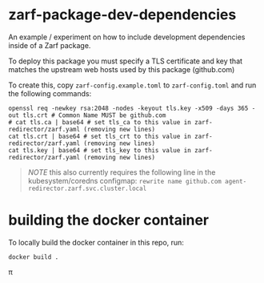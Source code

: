 # zarf-package-dev-dependencies

An example / experiment on how to include development dependencies inside of a Zarf package.

To deploy this package you must specify a TLS certificate and key that matches the upstream web hosts used by this package (github.com)

To create this, copy `zarf-config.example.toml` to `zarf-config.toml` and run the following commands:

```shell
openssl req -newkey rsa:2048 -nodes -keyout tls.key -x509 -days 365 -out tls.crt # Common Name MUST be github.com
# cat tls.ca | base64 # set tls_ca to this value in zarf-redirector/zarf.yaml (removing new lines)
cat tls.crt | base64 # set tls_crt to this value in zarf-redirector/zarf.yaml (removing new lines)
cat tls.key | base64 # set tls_key to this value in zarf-redirector/zarf.yaml (removing new lines)
```

> *NOTE* this also currently requires the following line in the kubesystem/coredns configmap: `rewrite name github.com agent-redirector.zarf.svc.cluster.local`

# building the docker container

To locally build the docker container in this repo, run: 

```shell
docker build .
```

π
